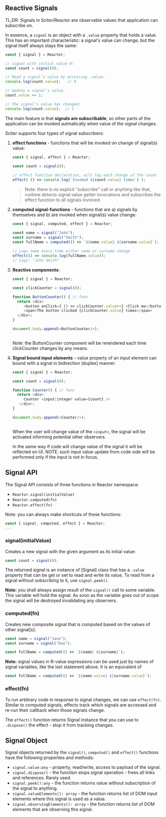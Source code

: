 
## Reactive Signals

TL;DR: Signals in Sciter/Reactor are observable values that application can subscribe on.


In essence, a `signal` is an object with a `.value` property that holds a value. This has an important characteristic: a signal's value can change, but the signal itself always stays the same:

```JavaScript
const { signal } = Reactor;

// signal with initial value 0:
const count = signal(0); 

// Read a signal’s value by accessing .value:
console.log(count.value);   // 0

// Update a signal’s value:
count.value += 1;

// The signal's value has changed:
console.log(count.value);  // 1
```

The main feature is that **signals are subscribable**, so other parts of the application can be invoked autmatically when value of the signal changes. 

Sciter supports four types of signal subscribers:

1. **effect functions** - functions that will be invoked on change of signal(s) value:

   ```JavaScript
   const { signal, effect } = Reactor;

   const count = signal(0); 
  
   // effect function declaration, will log each change of the count
   effect( () => console.log(`Invoked ${count.value} times`) );
   ```
   > Note: there is no explicit "subscribe" call or anything like that, runtime detects signal.value getter invocations and subscribes the effect function to all signals involved.  


2. **computed signal-functions** - functions that are a) signals by themselves and b) are invoked when signal(s) value change:

   ```JavaScript
   const { signal, computed, effect } = Reactor;

   const name = signal("John");
   const surname = signal("Smith");
   const fullName = computed(() => `${name.value} ${surname.value}`);
  
   // Logs name every time either name or surname change
   effect(() => console.log(fullName.value));
   // Logs: "John Smith"
   ```

3. **Reactive components**:

   ```JavaScript
   const { signal } = Reactor;

   const clickCounter = signal(0); 

   function ButtonCounter() { // func
     return <div>
        <button onClick={ () => clickCounter.value++} >Click me</button>
        <span>The button clicked {clickCounter.value} times</span>
     </div>;
   }

   document.body.append(<ButtonCounter/>);
  
   ```
   Note: the ButtonCounter component will be rerendered each time clickCounter changes by any means.


3. **Signal bound input elements** - value property of an input element can bound with a signal in bidirection (duplex) manner.  

   ```JavaScript
   const { signal } = Reactor;

   const count = signal(0); 

   function Counter() { // func
     return <div>
        Counter <input|integer value={count} /> 
      </div>;
   }

   document.body.append(<Counter/>);
  
   ```
   When the user will change value of the `<input>`, the signal will be activated informing potential other observers.

   In the same way if code will change value of the signal it will be reflected on UI. NOTE: such input value update from code side will be performed only if the input is not in focus.

## Signal API

The Signal API consists of three functions in Reactor namespace:

* `Reactor.signal(initialValue)`
* `Reactor.computed(fn)`
* `Reactor.effect(fn)`

Note: you can always make shortcuts of these functions:

```JavaScript
const { signal, computed, effect } = Reactor;
...
```

### signal(initialValue)

Creates a new signal with the given argument as its initial value:
```JavaScript
const count = signal(0);
```

The returned signal is an instance of [Signal] class that has a `.value` property that can be get or set to read and write its value. To read from a signal without subscribing to it, use `signal.peek()`.

**Note:** you shall always assign result of the `signal()` call to some variable. This variable will hold the signal. As soon as the variable goes out of scope the signal will be destroyed invalidating any observers. 

### computed(fn)

Creates new composite signal that is computed based on the values of other signal[s]:
```JavaScript
const name = signal("Jane");
const surname = signal("Doe");

const fullName = computed(() => `${name} ${surname}`);
```

**Note:** signal values in R-value expressions can be used just by names of signal variables, like the last statement above. It is an equivalent of 

```JavaScript
const fullName = computed(() => `${name.value} ${surname.value}`);
```

### effect(fn)

To run arbitrary code in response to signal changes, we can use `effect(fn)`. Similar to computed signals, effects track which signals are accessed and re-run their callback when those signals change. 

The `effect()` function returns Signal instance that you can use to `.dispose()` the effect - stop it from tracking changes.  


## Signal Object

Signal objects returned by the `signal()`, `computed()` and `effect()` functions have the following properties and methods:

* `signal.value:any` - property, read/write, access to payload of the signal.
* `signal.dispose()` - the function stops signal operation - frees all links and references. Rarely used.
* `signal.peek():any` - the function returns value without subscription of the signal to anything.
* `signal.valueElements(): array` - the function returns list of DOM input elements where this signal is used as a value.
* `signal.observingElements(): array` - the function returns list of DOM elements that are observing this signal.
